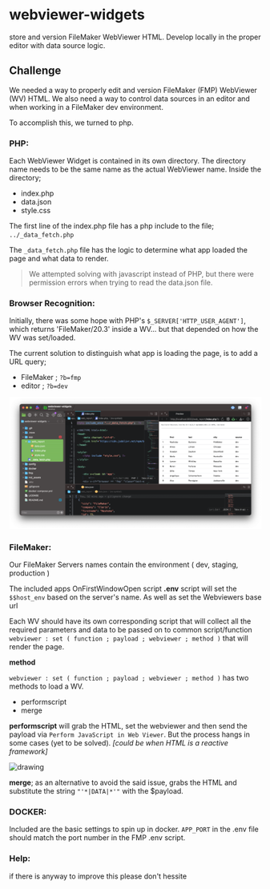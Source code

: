 # webviewer-widgets
store and version FileMaker WebViewer HTML. Develop locally in the proper editor with data source logic.


## Challenge
We needed a way to properly edit and version FileMaker (FMP) WebViewer (WV) HTML. We also need a way to control data sources in an editor and when working in a FileMaker dev environment. 

To accomplish this, we turned to php.

### PHP:
Each WebViewer Widget is contained in its own directory. The directory name needs to be the same name as the actual WebViewer name. Inside the directory;

* index.php
* data.json
* style.css

The first line of the index.php file has a php include to the file; ```../_data_fetch.php```

The ```_data_fetch.php``` file has the logic to determine what app loaded the page and what data to render.

> We attempted solving with javascript instead of PHP, but there were permission errors when trying to read the data.json file.
 

### Browser Recognition:
Initially, there was some hope with PHP's ```$_SERVER['HTTP_USER_AGENT']```, which returns 'FileMaker/20.3' inside a WV... but that depended on how the WV was set/loaded. 

The current solution to distinguish what app is loading the page, is to add a URL query;

* FileMaker ; ```?b=fmp```
* editor ; ```?b=dev```


![](md_assets/editor.png)


### FileMaker:
Our FileMaker Servers names contain the environment ( dev, staging, production )

The included apps OnFirstWindowOpen script **.env** script will set the ```$$host_env``` based on the server's name. As well as set the Webviewers base url

Each WV should have its own corresponding script that will collect all the required parameters and data to be passed on to common script/function ```webviewer : set ( function ; payload ; webviewer ; method )``` that will render the page.

**method**

```webviewer : set ( function ; payload ; webviewer ; method )``` has two methods to load a WV.

* performscript
* merge




**performscript**  will grab the HTML, set the webviewer and then send the payload via ```Perform JavaScript in Web Viewer```. But the process hangs in some cases (yet to be solved). *[could be when HTML is a reactive framework]*

<img src="md_assets/hang.png" alt="drawing" width="300"/>


**merge**; as an alternative to avoid the said issue, grabs the HTML and substitute the string ```"'*|DATA|*'"``` with the $payload. 



### DOCKER:
Included are the basic settings to spin up in docker. ```APP_PORT``` in the .env file should match the port number in the FMP .env script.


### Help:
if there is anyway to improve this please don't hessite 







